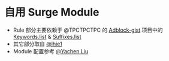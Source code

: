 # 自用 Surge Module
- Rule 部分主要依赖于 @TPCTPCTPC 的 [Adblock-gist](https://github.com/TPCTPCTPC/Adblock-gist) 项目中的 [Keywords.list](https://github.com/TPCTPCTPC/Adblock-gist/blob/master/Keywords.list) & [Suffixes.list](https://github.com/TPCTPCTPC/Adblock-gist/blob/master/Suffixes.list)
- 其它部分取自 [@lhie1](https://github.com/lhie1/Rules)
- Module 配置参考 [@Yachen Liu](https://community.nssurge.com/d/225-module)
